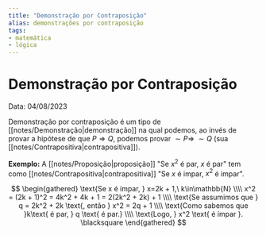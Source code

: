 ```yaml
---
title: "Demonstração por Contraposição"
alias: demonstrações por contraposição
tags:
- matemática
- lógica
---
```

# Demonstração por Contraposição

Data: 04/08/2023

Demonstração por contraposição é um tipo de [[notes/Demonstração|demonstração]] na qual podemos, ao invés de provar a hipótese de que $P \Rightarrow Q$, podemos provar $\sim P \Rightarrow \; \sim Q$ (sua [[notes/Contrapositiva|contrapositiva]]).

**Exemplo:** A [[notes/Proposição|proposição]] "Se $x^2$ é par, $x$ é par" tem como [[notes/Contrapositiva|contrapositiva]] "Se $x$ é impar, $x^2$ é impar".

$$
\begin{gathered}
\text{Se x é impar, } x=2k + 1,\ k\in\mathbb{N} \\\\
x^2 = (2k + 1)^2 = 4k^2 + 4k + 1 = 2(2k^2 + 2k) + 1 \\\\
\text{Se assumimos que } q = 2k^2 + 2k \text{, então } x^2 = 2q + 1 \\\\
\text{Como sabemos que }k\text{ é par, } q \text{ é par.} \\\\
\text{Logo, } x^2 \text{ é ímpar }. \blacksquare
\end{gathered}
$$